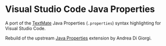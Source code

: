 # Visual Studio Code Java Properties

A port of the [TextMate](https://github.com/textmate/java.tmbundle/blob/5f4204576e13a73c9dfce525d8ced41a39d004c3/Syntaxes/JavaProperties.plist)
Java Properties (`.properties`) syntax highlighting for Visual Studio Code.

Rebuild of the upstream [Java Properties](https://github.com/textmate/java.tmbundle/blob/master/Syntaxes/JavaProperties.plist) extension by Andrea Di Giorgi.